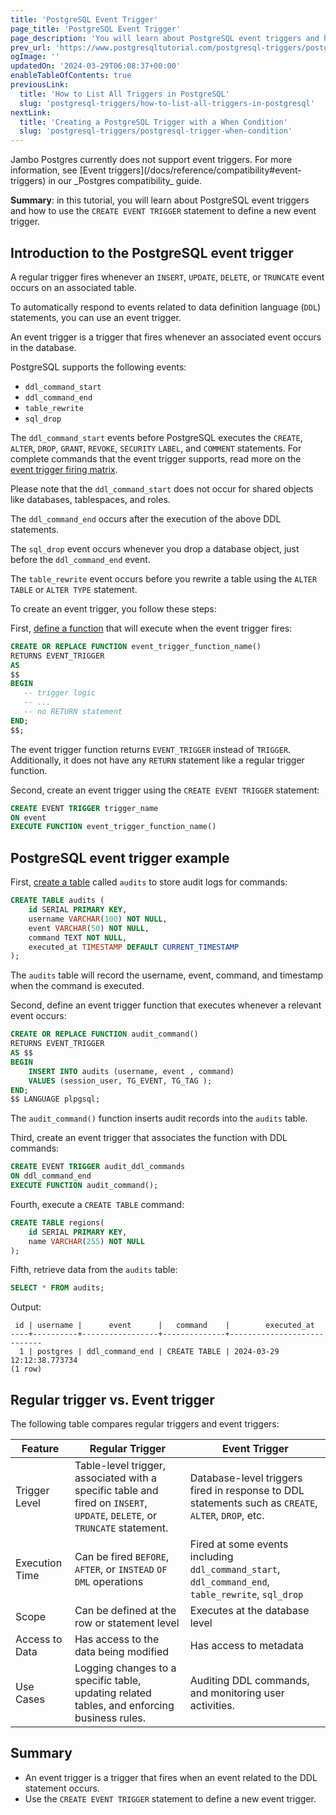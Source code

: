 ```yaml
---
title: 'PostgreSQL Event Trigger'
page_title: 'PostgreSQL Event Trigger'
page_description: 'You will learn about PostgreSQL event triggers and how to use the CREATE EVENT TRIGGER statement to define a new event trigger.'
prev_url: 'https://www.postgresqltutorial.com/postgresql-triggers/postgresql-event-trigger/'
ogImage: ''
updatedOn: '2024-03-29T06:08:37+00:00'
enableTableOfContents: true
previousLink:
  title: 'How to List All Triggers in PostgreSQL'
  slug: 'postgresql-triggers/how-to-list-all-triggers-in-postgresql'
nextLink:
  title: 'Creating a PostgreSQL Trigger with a When Condition'
  slug: 'postgresql-triggers/postgresql-trigger-when-condition'
---
```


<Admonition type="note">
Jambo Postgres currently does not support event triggers. For more information, see [Event triggers](/docs/reference/compatibility#event-triggers) in our _Postgres compatibility_ guide.
</Admonition>

**Summary**: in this tutorial, you will learn about PostgreSQL event triggers and how to use the `CREATE EVENT TRIGGER` statement to define a new event trigger.

## Introduction to the PostgreSQL event trigger

A regular trigger fires whenever an `INSERT`, `UPDATE`, `DELETE`, or `TRUNCATE` event occurs on an associated table.

To automatically respond to events related to data definition language (`DDL`) statements, you can use an event trigger.

An event trigger is a trigger that fires whenever an associated event occurs in the database.

PostgreSQL supports the following events:

- `ddl_command_start`
- `ddl_command_end`
- `table_rewrite`
- `sql_drop`

The `ddl_command_start` events before PostgreSQL executes the `CREATE`, `ALTER`, `DROP`, `GRANT`, `REVOKE`, `SECURITY` `LABEL`, and `COMMENT` statements. For complete commands that the event trigger supports, read more on the [event trigger firing matrix](https://www.postgresql.org/docs/current/event-trigger-matrix.html).

Please note that the `ddl_command_start` does not occur for shared objects like databases, tablespaces, and roles.

The `ddl_command_end` occurs after the execution of the above DDL statements.

The `sql_drop` event occurs whenever you drop a database object, just before the `ddl_command_end` event.

The `table_rewrite` event occurs before you rewrite a table using the `ALTER TABLE` or `ALTER TYPE` statement.

To create an event trigger, you follow these steps:

First, [define a function](../postgresql-plpgsql/postgresql-create-function) that will execute when the event trigger fires:

```sql
CREATE OR REPLACE FUNCTION event_trigger_function_name()
RETURNS EVENT_TRIGGER
AS
$$
BEGIN
   -- trigger logic
   -- ...
   -- no RETURN statement
END;
$$;
```

The event trigger function returns `EVENT_TRIGGER` instead of `TRIGGER`. Additionally, it does not have any `RETURN` statement like a regular trigger function.

Second, create an event trigger using the `CREATE EVENT TRIGGER` statement:

```sql
CREATE EVENT TRIGGER trigger_name
ON event
EXECUTE FUNCTION event_trigger_function_name()
```

## PostgreSQL event trigger example

First, [create a table](../postgresql-tutorial/postgresql-create-table) called `audits` to store audit logs for commands:

```sql
CREATE TABLE audits (
    id SERIAL PRIMARY KEY,
    username VARCHAR(100) NOT NULL,
    event VARCHAR(50) NOT NULL,
    command TEXT NOT NULL,
    executed_at TIMESTAMP DEFAULT CURRENT_TIMESTAMP
);
```

The `audits` table will record the username, event, command, and timestamp when the command is executed.

Second, define an event trigger function that executes whenever a relevant event occurs:

```sql
CREATE OR REPLACE FUNCTION audit_command()
RETURNS EVENT_TRIGGER
AS $$
BEGIN
    INSERT INTO audits (username, event , command)
    VALUES (session_user, TG_EVENT, TG_TAG );
END;
$$ LANGUAGE plpgsql;
```

The `audit_command()` function inserts audit records into the `audits` table.

Third, create an event trigger that associates the function with DDL commands:

```sql
CREATE EVENT TRIGGER audit_ddl_commands
ON ddl_command_end
EXECUTE FUNCTION audit_command();
```

Fourth, execute a `CREATE TABLE` command:

```sql
CREATE TABLE regions(
    id SERIAL PRIMARY KEY,
    name VARCHAR(255) NOT NULL
);
```

Fifth, retrieve data from the `audits` table:

```sql
SELECT * FROM audits;
```

Output:

```text
 id | username |      event      |   command    |        executed_at
----+----------+-----------------+--------------+----------------------------
  1 | postgres | ddl_command_end | CREATE TABLE | 2024-03-29 12:12:38.773734
(1 row)
```

## Regular trigger vs. Event trigger

The following table compares regular triggers and event triggers:

| Feature        | Regular Trigger                                                                                                            | Event Trigger                                                                                        |
| -------------- | -------------------------------------------------------------------------------------------------------------------------- | ---------------------------------------------------------------------------------------------------- |
| Trigger Level  | Table\-level trigger, associated with a specific table and fired on `INSERT`, `UPDATE`, `DELETE`, or `TRUNCATE` statement. | Database\-level triggers fired in response to DDL statements such as `CREATE`, `ALTER`, `DROP`, etc. |
| Execution Time | Can be fired `BEFORE`, `AFTER`, or `INSTEAD` `OF` `DML` operations                                                         | Fired at some events including `ddl_command_start`, `ddl_command_end`, `table_rewrite`, `sql_drop`   |
| Scope          | Can be defined at the row or statement level                                                                               | Executes at the database level                                                                       |
| Access to Data | Has access to the data being modified                                                                                      | Has access to metadata                                                                               |
| Use Cases      | Logging changes to a specific table, updating related tables, and enforcing business rules.                                | Auditing DDL commands, and monitoring user activities.                                               |

## Summary

- An event trigger is a trigger that fires when an event related to the DDL statement occurs.
- Use the `CREATE EVENT TRIGGER` statement to define a new event trigger.
